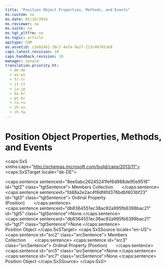 ```yaml
---
title: "Position Object Properties, Methods, and Events"
ms.custom: na
ms.date: 05/16/2016
ms.reviewer: na
ms.suite: na
ms.tgt_pltfrm: na
ms.topic: article
apitype: COM
ms.assetid: c3e824b1-30c7-4afa-9a27-213c407453e8
caps.latest.revision: 10
caps.handback.revision: 10
manager: sonalm
translation.priority.ht: 
  - de-de
  - es-es
  - fr-fr
  - it-it
  - ja-jp
  - ko-kr
  - pt-br
  - ru-ru
  - zh-cn
  - zh-tw
---
```

# Position Object Properties, Methods, and Events
<?xml version="1.0" encoding="utf-8"?>
<caps:SxS xmlns:caps="http://schemas.microsoft.com/build/caps/2013/11">
  <caps:SxSTarget locale="de-DE">
    <developerReferenceWithoutSyntaxDocument xsi:schemaLocation="http://ddue.schemas.microsoft.com/authoring/2003/5 http://dduestorage.blob.core.windows.net/ddueschema/developer.xsd" xmlns="http://ddue.schemas.microsoft.com/authoring/2003/5" xmlns:xlink="http://www.w3.org/1999/xlink" xmlns:xsi="http://www.w3.org/2001/XMLSchema-instance">
      <introduction></introduction>
      <section>
        <title>
          <caps:sentence sentenceid="61ae1f92e68853d74174003a3c41b9e0" id="tgt1" class="tgtSentence">Properties/Collections</caps:sentence>
        </title>
        <content>
          <para>
            <caps:sentence sentenceid="8ee0abc26245241fef6d988de95e9516" id="tgt2" class="tgtSentence">
              <legacyLink xlink:href="3a647cde-efdc-4394-b1b9-8cbb1b9d689f">Members Collection</legacyLink>       </caps:sentence>
          </para>
          <para>
            <caps:sentence sentenceid="fd48a2e2ac4f6df4fd376bdbf403bf23" id="tgt3" class="tgtSentence">
              <legacyLink xlink:href="6efe8b5d-a2d5-43a9-a5ea-f9244f8d4ec9">Ordinal Property (Position)</legacyLink>       </caps:sentence>
          </para>
        </content>
      </section>
      <section>
        <title>
          <caps:sentence sentenceid="a9ac5a6cc3cbe84f9c18323af2b9007f" id="tgt4" class="tgtSentence">Methods</caps:sentence>
        </title>
        <content>
          <para>
            <caps:sentence sentenceid="db8364551ec38ac92a995fb6398bac21" id="tgt5" class="tgtSentence">None.</caps:sentence>
          </para>
        </content>
      </section>
      <section>
        <title>
          <caps:sentence sentenceid="16908b0605f2645dfcb4c3a8d248cef3" id="tgt6" class="tgtSentence">Events</caps:sentence>
        </title>
        <content>
          <para>
            <caps:sentence sentenceid="db8364551ec38ac92a995fb6398bac21" id="tgt7" class="tgtSentence">None.</caps:sentence>
          </para>
        </content>
      </section>
      <relatedTopics>
        <link xlink:href="91eab784-3ce9-41d6-a840-9b0939ca0608">Position Object</link>
      </relatedTopics>
    </developerReferenceWithoutSyntaxDocument>
  </caps:SxSTarget>
  <caps:SxSSource locale="en-US">
    <developerReferenceWithoutSyntaxDocument xsi:schemaLocation="http://ddue.schemas.microsoft.com/authoring/2003/5 http://dduestorage.blob.core.windows.net/ddueschema/developer.xsd" xmlns="http://ddue.schemas.microsoft.com/authoring/2003/5" xmlns:xlink="http://www.w3.org/1999/xlink" xmlns:xsi="http://www.w3.org/2001/XMLSchema-instance">
      <introduction></introduction>
      <section>
        <title>
          <caps:sentence id="src1" class="srcSentence">Properties/Collections</caps:sentence>
        </title>
        <content>
          <para>
            <caps:sentence id="src2" class="srcSentence">
              <legacyLink xlink:href="3a647cde-efdc-4394-b1b9-8cbb1b9d689f">Members Collection</legacyLink>       </caps:sentence>
          </para>
          <para>
            <caps:sentence id="src3" class="srcSentence">
              <legacyLink xlink:href="6efe8b5d-a2d5-43a9-a5ea-f9244f8d4ec9">Ordinal Property (Position)</legacyLink>       </caps:sentence>
          </para>
        </content>
      </section>
      <section>
        <title>
          <caps:sentence id="src4" class="srcSentence">Methods</caps:sentence>
        </title>
        <content>
          <para>
            <caps:sentence id="src5" class="srcSentence">None.</caps:sentence>
          </para>
        </content>
      </section>
      <section>
        <title>
          <caps:sentence id="src6" class="srcSentence">Events</caps:sentence>
        </title>
        <content>
          <para>
            <caps:sentence id="src7" class="srcSentence">None.</caps:sentence>
          </para>
        </content>
      </section>
      <relatedTopics>
        <link xlink:href="91eab784-3ce9-41d6-a840-9b0939ca0608">Position Object</link>
      </relatedTopics>
    </developerReferenceWithoutSyntaxDocument>
  </caps:SxSSource>
</caps:SxS>